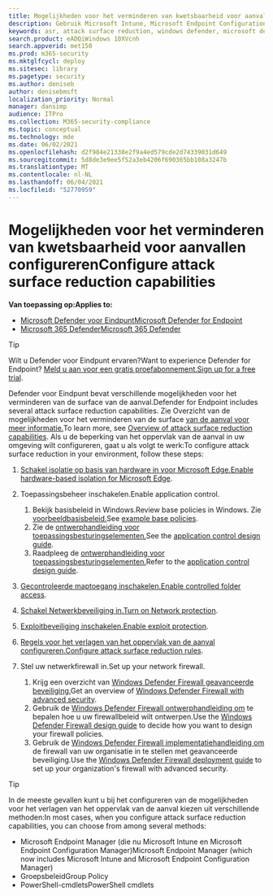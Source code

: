 ```yaml
---
title: Mogelijkheden voor het verminderen van kwetsbaarheid voor aanvallen configureren
description: Gebruik Microsoft Intune, Microsoft Endpoint Configuration Manager, PowerShell-cmdlets en Groepsbeleid om de oppervlakbeperking van aanvallen te configureren.
keywords: asr, attack surface reduction, windows defender, microsoft defender, antivirus, av
search.product: eADQiWindows 10XVcnh
search.appverid: met150
ms.prod: m365-security
ms.mktglfcycl: deploy
ms.sitesec: library
ms.pagetype: security
ms.author: deniseb
author: denisebmsft
localization_priority: Normal
manager: dansimp
audience: ITPro
ms.collection: M365-security-compliance
ms.topic: conceptual
ms.technology: mde
ms.date: 06/02/2021
ms.openlocfilehash: d2f984e21338e2f9a4ed579cde2d74339031d649
ms.sourcegitcommit: 5d8de3e9ee5f52a3eb4206f690365bb108a3247b
ms.translationtype: MT
ms.contentlocale: nl-NL
ms.lasthandoff: 06/04/2021
ms.locfileid: "52770959"
---
```

# <a name="configure-attack-surface-reduction-capabilities"></a><span data-ttu-id="08a03-104">Mogelijkheden voor het verminderen van kwetsbaarheid voor aanvallen configureren</span><span class="sxs-lookup"><span data-stu-id="08a03-104">Configure attack surface reduction capabilities</span></span>

<span data-ttu-id="08a03-105">**Van toepassing op:**</span><span class="sxs-lookup"><span data-stu-id="08a03-105">**Applies to:**</span></span>
- [<span data-ttu-id="08a03-106">Microsoft Defender voor Eindpunt</span><span class="sxs-lookup"><span data-stu-id="08a03-106">Microsoft Defender for Endpoint</span></span>](https://go.microsoft.com/fwlink/p/?linkid=2154037)
- [<span data-ttu-id="08a03-107">Microsoft 365 Defender</span><span class="sxs-lookup"><span data-stu-id="08a03-107">Microsoft 365 Defender</span></span>](https://go.microsoft.com/fwlink/?linkid=2118804)

> [!TIP]
> <span data-ttu-id="08a03-108">Wilt u Defender voor Eindpunt ervaren?</span><span class="sxs-lookup"><span data-stu-id="08a03-108">Want to experience Defender for Endpoint?</span></span> <span data-ttu-id="08a03-109">[Meld u aan voor een gratis proefabonnement.](https://www.microsoft.com/microsoft-365/windows/microsoft-defender-atp?ocid=docs-wdatp-assignaccess-abovefoldlink)</span><span class="sxs-lookup"><span data-stu-id="08a03-109">[Sign up for a free trial](https://www.microsoft.com/microsoft-365/windows/microsoft-defender-atp?ocid=docs-wdatp-assignaccess-abovefoldlink).</span></span>

<span data-ttu-id="08a03-110">Defender voor Eindpunt bevat verschillende mogelijkheden voor het verminderen van de surface van de aanval.</span><span class="sxs-lookup"><span data-stu-id="08a03-110">Defender for Endpoint includes several attack surface reduction capabilities.</span></span> <span data-ttu-id="08a03-111">Zie Overzicht van de mogelijkheden voor het verminderen van de surface [van de aanval voor meer informatie.](overview-attack-surface-reduction.md)</span><span class="sxs-lookup"><span data-stu-id="08a03-111">To learn more, see [Overview of attack surface reduction capabilities](overview-attack-surface-reduction.md).</span></span> <span data-ttu-id="08a03-112">Als u de beperking van het oppervlak van de aanval in uw omgeving wilt configureren, gaat u als volgt te werk:</span><span class="sxs-lookup"><span data-stu-id="08a03-112">To configure attack surface reduction in your environment, follow these steps:</span></span> 

1. <span data-ttu-id="08a03-113">[Schakel isolatie op basis van hardware in voor Microsoft Edge.](/windows/security/threat-protection/microsoft-defender-application-guard/install-md-app-guard)</span><span class="sxs-lookup"><span data-stu-id="08a03-113">[Enable hardware-based isolation for Microsoft Edge](/windows/security/threat-protection/microsoft-defender-application-guard/install-md-app-guard).</span></span>

2. <span data-ttu-id="08a03-114">Toepassingsbeheer inschakelen.</span><span class="sxs-lookup"><span data-stu-id="08a03-114">Enable application control.</span></span> 

   1. <span data-ttu-id="08a03-115">Bekijk basisbeleid in Windows.</span><span class="sxs-lookup"><span data-stu-id="08a03-115">Review base policies in Windows.</span></span> <span data-ttu-id="08a03-116">Zie [voorbeeldbasisbeleid.](/windows/security/threat-protection/windows-defender-application-control/example-wdac-base-policies)</span><span class="sxs-lookup"><span data-stu-id="08a03-116">See [example base policies](/windows/security/threat-protection/windows-defender-application-control/example-wdac-base-policies).</span></span>
   2. <span data-ttu-id="08a03-117">Zie de [ontwerphandleiding voor toepassingsbesturingselementen.](/windows/security/threat-protection/windows-defender-application-control/windows-defender-application-control-design-guide)</span><span class="sxs-lookup"><span data-stu-id="08a03-117">See the [application control design guide](/windows/security/threat-protection/windows-defender-application-control/windows-defender-application-control-design-guide).</span></span>
   3. <span data-ttu-id="08a03-118">Raadpleeg de [ontwerphandleiding voor toepassingsbesturingselementen.](/windows/security/threat-protection/windows-defender-application-control/windows-defender-application-control-deployment-guide)</span><span class="sxs-lookup"><span data-stu-id="08a03-118">Refer to the [application control design guide](/windows/security/threat-protection/windows-defender-application-control/windows-defender-application-control-deployment-guide).</span></span>

3. <span data-ttu-id="08a03-119">[Gecontroleerde maptoegang inschakelen.](enable-controlled-folders.md)</span><span class="sxs-lookup"><span data-stu-id="08a03-119">[Enable controlled folder access](enable-controlled-folders.md).</span></span>

4. <span data-ttu-id="08a03-120">[Schakel Netwerkbeveiliging in.](enable-network-protection.md)</span><span class="sxs-lookup"><span data-stu-id="08a03-120">[Turn on Network protection](enable-network-protection.md).</span></span>

5. <span data-ttu-id="08a03-121">[Exploitbeveiliging inschakelen.](enable-exploit-protection.md)</span><span class="sxs-lookup"><span data-stu-id="08a03-121">[Enable exploit protection](enable-exploit-protection.md).</span></span>

6. <span data-ttu-id="08a03-122">[Regels voor het verlagen van het oppervlak van de aanval configureren.](enable-attack-surface-reduction.md)</span><span class="sxs-lookup"><span data-stu-id="08a03-122">[Configure attack surface reduction rules](enable-attack-surface-reduction.md).</span></span>

7. <span data-ttu-id="08a03-123">Stel uw netwerkfirewall in.</span><span class="sxs-lookup"><span data-stu-id="08a03-123">Set up your network firewall.</span></span>

   1. <span data-ttu-id="08a03-124">Krijg een overzicht van [Windows Defender Firewall geavanceerde beveiliging.](/windows/security/threat-protection/windows-firewall/windows-firewall-with-advanced-security)</span><span class="sxs-lookup"><span data-stu-id="08a03-124">Get an overview of [Windows Defender Firewall with advanced security](/windows/security/threat-protection/windows-firewall/windows-firewall-with-advanced-security).</span></span>
   2. <span data-ttu-id="08a03-125">Gebruik de [Windows Defender Firewall ontwerphandleiding om](/windows/security/threat-protection/windows-firewall/windows-firewall-with-advanced-security-design-guide) te bepalen hoe u uw firewallbeleid wilt ontwerpen.</span><span class="sxs-lookup"><span data-stu-id="08a03-125">Use the [Windows Defender Firewall design guide](/windows/security/threat-protection/windows-firewall/windows-firewall-with-advanced-security-design-guide) to decide how you want to design your firewall policies.</span></span>
   3. <span data-ttu-id="08a03-126">Gebruik de [Windows Defender Firewall implementatiehandleiding om](/windows/security/threat-protection/windows-firewall/windows-firewall-with-advanced-security-deployment-guide) de firewall van uw organisatie in te stellen met geavanceerde beveiliging.</span><span class="sxs-lookup"><span data-stu-id="08a03-126">Use the [Windows Defender Firewall deployment guide](/windows/security/threat-protection/windows-firewall/windows-firewall-with-advanced-security-deployment-guide) to set up your organization's firewall with advanced security.</span></span> 

> [!TIP]
> <span data-ttu-id="08a03-127">In de meeste gevallen kunt u bij het configureren van de mogelijkheden voor het verlagen van het oppervlak van de aanval kiezen uit verschillende methoden:</span><span class="sxs-lookup"><span data-stu-id="08a03-127">In most cases, when you configure attack surface reduction capabilities, you can choose from among several methods:</span></span>
> - <span data-ttu-id="08a03-128">Microsoft Endpoint Manager (die nu Microsoft Intune en Microsoft Endpoint Configuration Manager)</span><span class="sxs-lookup"><span data-stu-id="08a03-128">Microsoft Endpoint Manager (which now includes Microsoft Intune and Microsoft Endpoint Configuration Manager)</span></span>
> - <span data-ttu-id="08a03-129">Groepsbeleid</span><span class="sxs-lookup"><span data-stu-id="08a03-129">Group Policy</span></span>
> - <span data-ttu-id="08a03-130">PowerShell-cmdlets</span><span class="sxs-lookup"><span data-stu-id="08a03-130">PowerShell cmdlets</span></span>
